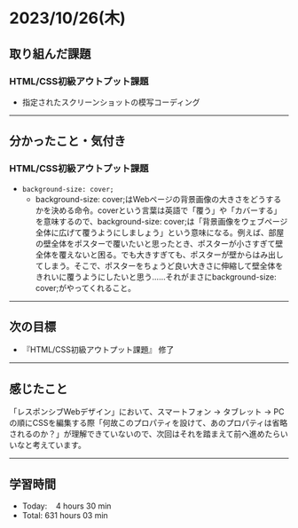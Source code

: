 # 2023/10/26(木) 

## 取り組んだ課題
### HTML/CSS初級アウトプット課題
- 指定されたスクリーンショットの模写コーディング
---

## 分かったこと・気付き
### HTML/CSS初級アウトプット課題
- `background-size: cover;`
  - background-size: cover;はWebページの背景画像の大きさをどうするかを決める命令。coverという言葉は英語で「覆う」や「カバーする」を意味するので、background-size: cover;は「背景画像をウェブページ全体に広げて覆うようにしましょう」という意味になる。例えば、部屋の壁全体をポスターで覆いたいと思ったとき、ポスターが小さすぎて壁全体を覆えないと困る。でも大きすぎても、ポスターが壁からはみ出してしまう。そこで、ポスターをちょうど良い大きさに伸縮して壁全体をきれいに覆うようにしたいと思う……それがまさにbackground-size: cover;がやってくれること。
---

## 次の目標
- 『HTML/CSS初級アウトプット課題』 修了
---

## 感じたこと
「レスポンシブWebデザイン」において、スマートフォン → タブレット → PCの順にCSSを編集する際「何故このプロパティを設けて、あのプロパティは省略されるのか？」が理解できていないので、次回はそれを踏まえて前へ進めたらいいなと考えています。

---

## 学習時間
- Today:&nbsp;&nbsp;&nbsp; 4 hours 30 min
- Total: 631 hours 03 min
